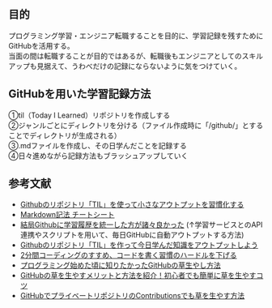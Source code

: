 ## 目的
プログラミング学習・エンジニア転職することを目的に、学習記録を残すためにGitHubを活用する。  
当面の間は転職することが目的ではあるが、転職後もエンジニアとしてのスキルアップも見据えて、うわべだけの記録にならないように気をつけていく。

## GitHubを用いた学習記録方法
①til（Today I Learned）リポジトリを作成しする  
②ジャンルごとにディレクトリを分ける（ファイル作成時に「/github/」とすることでディレクトリが生成される）  
③.mdファイルを作成し、その日学んだことを記録する  
④日々進めながら記録方法もブラッシュアップしていく  

## 参考文献
- [Githubのリポジトリ「TIL」を使って小さなアウトプットを習慣化する](https://qiita.com/nemui_/items/239335b4ed0c3c797add)  
- [Markdown記法 チートシート](https://gist.github.com/mignonstyle/083c9e1651d7734f84c99b8cf49d57fa#file-markdown-cheatsheet-md)
- [結局Githubに学習履歴を統一した方が諸々良かった](https://zenn.dev/bun913/articles/study-history-on-github)
  (↑学習サービスとのAPI連携やスクリプトを用いて、毎日GitHubに自動アウトプットする方法)  
- [Githubのリポジトリ「TIL」を作って今日学んだ知識をアウトプットしよう](https://www.asobou.co.jp/blog/web/github-til#GitHub)  
- [2分間コーディングのすすめ、コードを書く習慣のハードルを下げる](https://blog-jp.richardimaoka.net/20210328)  
- [プログラミング始めた頃に知りたかったGitHubの草生やし方法](https://qiita.com/mi-1109/items/006a534b26190424c499)
- [GitHubの草を生やすメリットと方法を紹介！初心者でも簡単に草を生やすコツ](https://meister-kentei.jp/magazine/programming/4885/)
- [GitHubでプライベートリポジトリのContributionsでも草を生やす方法](https://qiita.com/shimajiri/items/7d60460a0c1aaf085b10)  
